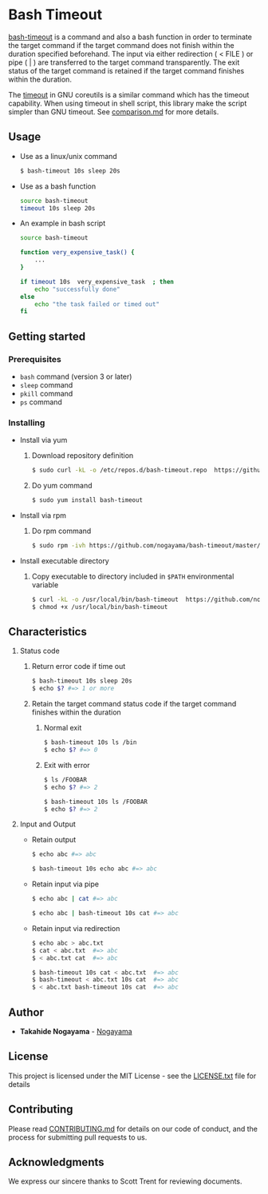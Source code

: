 Bash Timeout
============

[bash-timeout](https://github.ibm.com/NOGAYAMA/bash-timeout) is a command and also a bash function in order to terminate the target command if the target command does not finish within the duration specified beforehand. 
The input via either redirection ( < FILE ) or pipe ( | ) are transferred to the target command transparently.
The exit status of the target command is retained if the target command finishes within the duration.

The [timeout](https://www.gnu.org/software/coreutils/manual/html_node/timeout-invocation.html) in GNU coreutils is a similar command which has the timeout capability.
When using timeout in shell script, this library make the script simpler than GNU timeout.
See [comparison.md](docs/comparison.md) for more details.

Usage
-----

- Use as a linux/unix command

    ```bash
    $ bash-timeout 10s sleep 20s
    ```

- Use as a bash function

    ```bash
    source bash-timeout
    timeout 10s sleep 20s
    ```

- An example in bash script

    ```bash
    source bash-timeout
    
    function very_expensive_task() {
        ...
    }
    
    if timeout 10s  very_expensive_task  ; then
        echo "successfully done"
    else
        echo "the task failed or timed out"
    fi
    ```

Getting started
----------------

### Prerequisites

- `bash` command (version 3 or later)
- `sleep` command
- `pkill` command
- `ps` command

### Installing

- Install via yum
    
    1. Download repository definition
        
        ```bash
        $ sudo curl -kL -o /etc/repos.d/bash-timeout.repo  https://github.com/nogayama/bash-timeout/master/bash-timeout.repo
        ```
    
    2. Do yum command
    
        ```bash
        $ sudo yum install bash-timeout
        ```

- Install via rpm

    1. Do rpm command

        ```bash
        $ sudo rpm -ivh https://github.com/nogayama/bash-timeout/master/bash-timeout.rpm
        ```

- Install executable directory

    1. Copy executable to directory included in `$PATH` environmental variable

        ```bash
        $ curl -kL -o /usr/local/bin/bash-timeout  https://github.com/nogayama/bash-timeout/master/bin/bash-timeout
        $ chmod +x /usr/local/bin/bash-timeout
        ```

Characteristics
---------------

1. Status code
    
    1. Return error code if time out

        ```bash
        $ bash-timeout 10s sleep 20s
        $ echo $? #=> 1 or more 
        ```

    2. Retain the target command status code if the target command finishes within the duration

        1. Normal exit
            
            ```bash
            $ bash-timeout 10s ls /bin
            $ echo $? #=> 0
            ```

        2. Exit with error
            
            ```bash
            $ ls /FOOBAR
            $ echo $? #=> 2
            ```
            
            ```bash
            $ bash-timeout 10s ls /FOOBAR
            $ echo $? #=> 2
            ```

2. Input and Output

    - Retain output

        ```bash
        $ echo abc #=> abc 
        ```

        ```bash
        $ bash-timeout 10s echo abc #=> abc 
        ```

    - Retain input via pipe

        ```bash
        $ echo abc | cat #=> abc 
        ```
    
        ```bash
        $ echo abc | bash-timeout 10s cat #=> abc 
        ```

    - Retain input via redirection

        ```bash
        $ echo abc > abc.txt
        $ cat < abc.txt  #=> abc 
        $ < abc.txt cat  #=> abc 
        ```
    
        ```bash
        $ bash-timeout 10s cat < abc.txt  #=> abc 
        $ bash-timeout < abc.txt 10s cat  #=> abc 
        $ < abc.txt bash-timeout 10s cat  #=> abc 
        ```

Author
------

* **Takahide Nogayama** - [Nogayama](https://github.com/nogayama)

License
-------

This project is licensed under the MIT License - see the [LICENSE.txt](LICENSE.txt) file for details

## Contributing

Please read [CONTRIBUTING.md](docs/CONTRIBUTING.md) for details on our code of conduct, and the process for submitting pull requests to us.

Acknowledgments
---------------

We express our sincere thanks to Scott Trent for reviewing documents.

